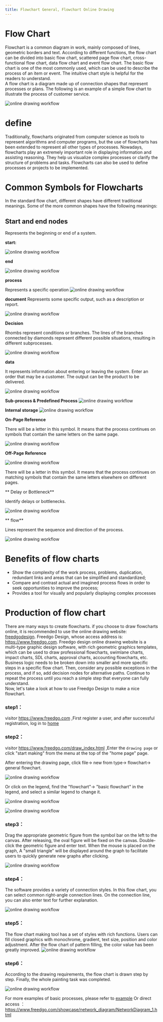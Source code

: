 ```yaml
---
title: Flowchart General, Flowchart Online Drawing
---
```


# Flow Chart

Flowchart is a common diagram in work, mainly composed of lines, geometric borders and text. 
According to different functions, the flow chart can be divided into basic flow chart, scattered page flow chart, cross-functional flow chart, data flow chart and event flow chart. 
The basic flow chart is one of the most commonly used, which can be used to describe the process of an item or event. 
The intuitive chart style is helpful for the readers to understand.  
A flow chart is a diagram made up of connection shapes that represent processes or plans. 
The following is an example of a simple flow chart to illustrate the process of customer service.

![online drawing workflow](https://www.freedgo.com/public/themes/freedgo/workflow/workflow1.png "online drawing workflow")


# define

Traditionally, flowcharts originated from computer science as tools to represent algorithms and computer programs, but the use of flowcharts has been extended to represent all other types of processes. 
Nowadays, flowcharts play an extremely important role in displaying information and assisting reasoning. 
They help us visualize complex processes or clarify the structure of problems and tasks. 
Flowcharts can also be used to define processes or projects to be implemented.



# Common Symbols for Flowcharts

In the standard flow chart, different shapes have different traditional meanings.
 Some of the more common shapes have the following meanings:

## Start and end nodes

Represents the beginning or end of a system.

**start:**

![online drawing workflow](https://www.freedgo.com/public/themes/freedgo/workflow/workflow_start.png "online drawing workflow")

**end**

![online drawing workflow](https://www.freedgo.com/public/themes/freedgo/workflow/workflow_end.png "online drawing workflow")

**process**

Represents a specific operation
![online drawing workflow](https://www.freedgo.com/public/themes/freedgo/workflow/workflow_process.png "online drawing workflow")

**document**
Represents some specific output, such as a description or report.

![online drawing workflow](https://www.freedgo.com/public/themes/freedgo/workflow/workflow_doc.png "online drawing workflow")

**Decision**

Rhombs represent conditions or branches. The lines of the branches connected by diamonds represent different possible situations, resulting in different subprocesses.

![online drawing workflow](https://www.freedgo.com/public/themes/freedgo/workflow/workflow_dec.png "online drawing workflow")


**data**

It represents information about entering or leaving the system. Enter an order that may be a customer. The output can be the product to be delivered.


![online drawing workflow](https://www.freedgo.com/public/themes/freedgo/workflow/workflow_data.png "online drawing workflow")

**Sub-process & Predefined Process**
![online drawing workflow](https://www.freedgo.com/public/themes/freedgo/workflow/workflow9.png "online drawing workflow")


**Internal storage**
![online drawing workflow](https://www.freedgo.com/public/themes/freedgo/workflow/workflow_s.png "online drawing workflow")


**On-Page Reference**

There will be a letter in this symbol. It means that the process continues on symbols that contain the same letters on the same page.

![online drawing workflow](https://www.freedgo.com/public/themes/freedgo/workflow/workflow_onepage.png "online drawing workflow")

**Off-Page Reference**

![online drawing workflow](https://www.freedgo.com/public/themes/freedgo/workflow/workflow_offpage.png "online drawing workflow")
 
 
There will be a letter in this symbol. It means that the process continues on matching symbols that contain the same letters elsewhere on different pages.


** Delay or Bottleneck**

Identify delays or bottlenecks.

![online drawing workflow](https://www.freedgo.com/public/themes/freedgo/workflow/workflow_delay.png "online drawing workflow")
 
** flow**
 
Lines represent the sequence and direction of the process.  

![online drawing workflow](https://www.freedgo.com/public/themes/freedgo/workflow/workflow_flow.png "online drawing workflow")

# Benefits of flow charts

- Show the complexity of the work process, problems, duplication, redundant links and areas that can be simplified and standardized;  
- Compare and contrast actual and imagined process flows in order to seek opportunities to improve the process;  
- Provides a tool for visually and popularly displaying complex processes

# Production of flow chart

There are many ways to create flowcharts. 
if you choose to draw flowcharts online, it is recommended to use the online drawing website: [freedgodesign](https://www.freedgo.com "online drawing tool"). Freedgo Design, whose access address is: https://www.freedgo.com. 
Freedgo design online drawing website is a multi-type graphic design software, with rich geometric graphics templates, which can be used to draw professional flowcharts, swimlane charts, impact charts, SDL charts, approval charts, accounting flowcharts, etc.   
Business logic needs to be broken down into smaller and more specific steps in a specific flow chart. 
Then, consider any possible exceptions in the process, and if so, add decision nodes for alternative paths. 
Continue to repeat the process until you reach a simple step that everyone can fully understand.  
Now, let's take a look at how to use Freedgo Design to make a nice flowchart.


### step1：

visitor https://www.freedgo.com ,First register a user, and after successful registration, log in to [home](https://www.freedgo.com)

### step2：

visitor https://www.freedgo.com/draw_index.html ,Enter the `drawing page` or click "start making" from the menu at the top of the "home page" page.

After entering the drawing page, click file-> new from type-> flowchart-> general flowchart.

![online drawing workflow](https://www.freedgo.com/public/themes/freedgo/workflow/workflow2.png "online drawing workflow")


Or click on the legend, find the "flowchart"-> "basic flowchart" in the legend, and select a similar legend to change it.

![online drawing workflow](https://www.freedgo.com/public/themes/freedgo/workflow/workflow3.png "online drawing workflow")


![online drawing workflow](https://www.freedgo.com/public/themes/freedgo/workflow/workflow4.png "online drawing workflow")

### step3：

Drag the appropriate geometric figure from the symbol bar on the left to the canvas. After releasing, the oval figure will be fixed on the canvas. Double-click the geometric figure and enter text. When the mouse is placed on the graph, A "small triangle" will be displayed around the graph to facilitate users to quickly generate new graphs after clicking.

![online drawing workflow](https://www.freedgo.com/public/themes/freedgo/workflow/workflow5.png "online drawing workflow")

### step4：

The software provides a variety of connection styles. In this flow chart, you can select common right-angle connection lines. On the connection line, you can also enter text for further explanation.

![online drawing workflow](https://www.freedgo.com/public/themes/freedgo/workflow/workflow6.png "online drawing workflow")


### step5：

The flow chart making tool has a set of styles with rich functions. Users can fill closed graphics with monochrome, gradient, text size, position and color adjustment. After the flow chart of pattern filling, the color value has been greatly improved.
![online drawing workflow](https://www.freedgo.com/public/themes/freedgo/workflow/workflow7.png "online drawing workflow")


### step6：

According to the drawing requirements, the flow chart is drawn step by step. Finally, the whole painting task was completed.

![online drawing workflow](https://www.freedgo.com/public/themes/freedgo/workflow/workflow8.png "online drawing workflow")

For more examples of basic processes, please refer to [example](https://www.freedgo.com/showcase/network_diagram/NetworkDiagram_1.html) Or direct access ： https://www.freedgo.com/showcase/network_diagram/NetworkDiagram_1.html


